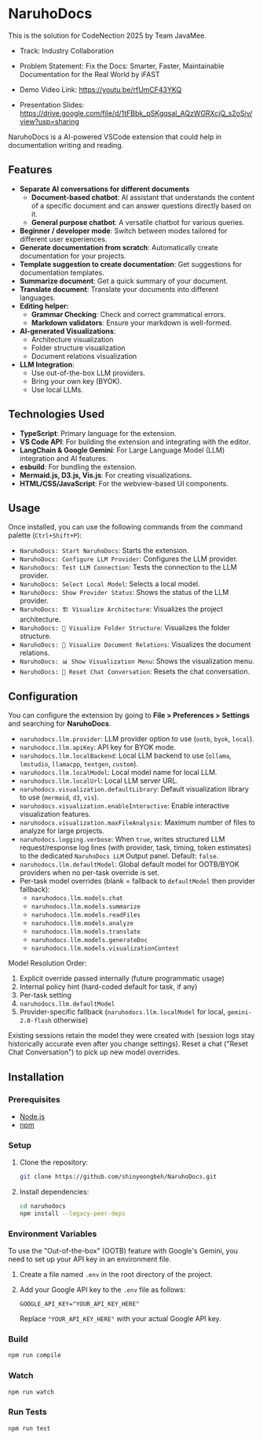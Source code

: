 # NaruhoDocs

This is the solution for CodeNection 2025 by Team JavaMee.
- Track: Industry Collaboration
- Problem Statement: Fix the Docs: Smarter, Faster, Maintainable Documentation for the Real World by iFAST

- Demo Video Link: https://youtu.be/rfUmCF43YKQ
- Presentation Slides: https://drive.google.com/file/d/1tFBbk_pSKgqsaI_AQzWGRXcjQ_s2oSiv/view?usp=sharing

NaruhoDocs is a AI-powered VSCode extension that could help in documentation writing and reading.

## Features

*   **Separate AI conversations for different documents**
    *   **Document-based chatbot**: AI assistant that understands the content of a specific document and can answer questions directly based on it. 
    *   **General purpose chatbot**: A versatile chatbot for various queries.
*   **Beginner / developer mode**: Switch between modes tailored for different user experiences.
*   **Generate documentation from scratch**: Automatically create documentation for your projects.
*   **Template suggestion to create documentation**: Get suggestions for documentation templates.
*   **Summarize document**: Get a quick summary of your document.
*   **Translate document**: Translate your documents into different languages.
*   **Editing helper:**
    *   **Grammar Checking**: Check and correct grammatical errors.
    *   **Markdown validators**: Ensure your markdown is well-formed.
*   **AI-generated Visualizations**:
    *   Architecture visualization
    *   Folder structure visualization
    *   Document relations visualization
*   **LLM Integration**:
    *   Use out-of-the-box LLM providers.
    *   Bring your own key (BYOK).
    *   Use local LLMs.

## Technologies Used

*   **TypeScript**: Primary language for the extension.
*   **VS Code API**: For building the extension and integrating with the editor.
*   **LangChain & Google Gemini**: For Large Language Model (LLM) integration and AI features.
*   **esbuild**: For bundling the extension.
*   **Mermaid.js, D3.js, Vis.js**: For creating visualizations.
*   **HTML/CSS/JavaScript**: For the webview-based UI components.

## Usage

Once installed, you can use the following commands from the command palette (`Ctrl+Shift+P`):

*   `NaruhoDocs: Start NaruhoDocs`: Starts the extension.
*   `NaruhoDocs: Configure LLM Provider`: Configures the LLM provider.
*   `NaruhoDocs: Test LLM Connection`: Tests the connection to the LLM provider.
*   `NaruhoDocs: Select Local Model`: Selects a local model.
*   `NaruhoDocs: Show Provider Status`: Shows the status of the LLM provider.
*   `NaruhoDocs: 🏗️ Visualize Architecture`: Visualizes the project architecture.
*   `NaruhoDocs: 📁 Visualize Folder Structure`: Visualizes the folder structure.
*   `NaruhoDocs: 🔗 Visualize Document Relations`: Visualizes the document relations.
*   `NaruhoDocs: 📊 Show Visualization Menu`: Shows the visualization menu.
*   `NaruhoDocs: 🔄 Reset Chat Conversation`: Resets the chat conversation.

## Configuration

You can configure the extension by going to **File > Preferences > Settings** and searching for **NaruhoDocs**.

*   `naruhodocs.llm.provider`: LLM provider option to use (`ootb`, `byok`, `local`).
*   `naruhodocs.llm.apiKey`: API key for BYOK mode.
*   `naruhodocs.llm.localBackend`: Local LLM backend to use (`ollama`, `lmstudio`, `llamacpp`, `textgen`, `custom`).
*   `naruhodocs.llm.localModel`: Local model name for local LLM.
*   `naruhodocs.llm.localUrl`: Local LLM server URL.
*   `naruhodocs.visualization.defaultLibrary`: Default visualization library to use (`mermaid`, `d3`, `vis`).
*   `naruhodocs.visualization.enableInteractive`: Enable interactive visualization features.
*   `naruhodocs.visualization.maxFileAnalysis`: Maximum number of files to analyze for large projects.
*   `naruhodocs.logging.verbose`: When `true`, writes structured LLM request/response log lines (with provider, task, timing, token estimates) to the dedicated `NaruhoDocs LLM` Output panel. Default: `false`.
*   `naruhodocs.llm.defaultModel`: Global default model for OOTB/BYOK providers when no per-task override is set.
*   Per-task model overrides (blank = fallback to `defaultModel` then provider fallback):
    * `naruhodocs.llm.models.chat`
    * `naruhodocs.llm.models.summarize`
    * `naruhodocs.llm.models.readFiles`
    * `naruhodocs.llm.models.analyze`
    * `naruhodocs.llm.models.translate`
    * `naruhodocs.llm.models.generateDoc`
    * `naruhodocs.llm.models.visualizationContext`

Model Resolution Order:
1. Explicit override passed internally (future programmatic usage)
2. Internal policy hint (hard-coded default for task, if any)
3. Per-task setting
4. `naruhodocs.llm.defaultModel`
5. Provider-specific fallback (`naruhodocs.llm.localModel` for local, `gemini-2.0-flash` otherwise)

Existing sessions retain the model they were created with (session logs stay historically accurate even after you change settings). Reset a chat ("Reset Chat Conversation") to pick up new model overrides.

## Installation

### Prerequisites

*   [Node.js](https://nodejs.org/)
*   [npm](https://www.npmjs.com/)

### Setup

1.  Clone the repository:
    ```bash
    git clone https://github.com/shinyeongbeh/NaruhoDocs.git
    ```
2.  Install dependencies:
    ```bash
    cd naruhodocs
    npm install --legacy-peer-deps
    ```

### Environment Variables

To use the "Out-of-the-box" (OOTB) feature with Google's Gemini, you need to set up your API key in an environment file.

1.  Create a file named `.env` in the root directory of the project.
2.  Add your Google API key to the `.env` file as follows:

    ```
    GOOGLE_API_KEY="YOUR_API_KEY_HERE"
    ```

    Replace `"YOUR_API_KEY_HERE"` with your actual Google API key.

### Build

```bash
npm run compile
```

### Watch

```bash
npm run watch
```

### Run Tests

```bash
npm run test
```


